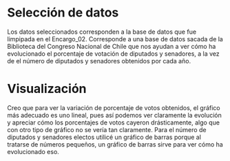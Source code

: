 # Selección de datos
Los datos seleccionados corresponden a la base de datos que fue limpipada en el Encargo_02. Corresponde a una base de datos sacada de la Biblioteca del Congreso Nacional de Chile que nos ayudan a ver cómo ha evolucionado el porcentaje de votación de diputados y senadores, a la vez de el número de diputados y senadores obtenidos por cada año.
# Visualización
Creo que para ver la variación de porcentaje de votos obtenidos, el gráfico más adecuado es uno lineal, pues así podemos ver claramente la evolución y apreciar cómo los porcentajes de votos cayeron drásticamente, algo que con otro tipo de gráfico no se vería tan claramente.
Para el número de diputados y senadores electos utilicé un gráfico de barras porque al tratarse de números pequeños, un gráfico de barras sirve para ver cómo ha evolucionado eso.
